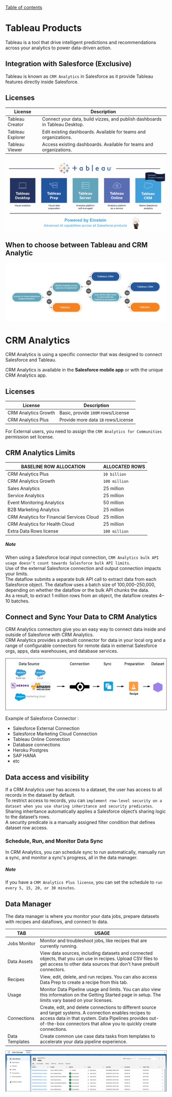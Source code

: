 [Table of contents](../Documentation.md)
# Tableau Products
Tableau is a tool that drive intelligent predictions and recommendations across your analytics to power data-driven action.

## Integration with Salesforce (Exclusive)
Tableau is known as `CRM Analytics` in Salesforce as it provide Tableau features directly inside Salesforce.

## Licenses

|License| Description|
|--|--|
|Tableau Creator| Connect your data, build vizzes, and publish dashboards in Tableau Desktop.|
|Tableau Explorer| Edit existing dashboards. Available for teams and organizations.|
|Tableau Viewer|Access existing dashboards. Available for teams and organizations.|

![Products](../../Images/CTA%20-%20Diagrams%20-%20Tableau%20-%20Products.png)


## When to choose between Tableau and CRM Analytic
![Tableau vs CRM Analytics](../../Images/CTA%20-%20Diagrams%20-%20Tableau%20-%20Choice.png)

# CRM Analytics
CRM Analytics is using a specific connector that was designed to connect Salesforce and Tableau.

CRM Analytics is available in the **Salesforce mobile app** or with the unique CRM Analytics app.

## Licenses
|License| Description|
|--|--|
|CRM Analytics Growth| Basic, provide `100M` rows/License
|CRM Analytics Plus| Provide more data `1B` rows/License

For External users, you need to assign the `CRM Analytics for Communities` permission set license.

## CRM Analytics Limits

| BASELINE ROW ALLOCATION   | ALLOCATED ROWS |
|----------------------------------------------------|----------------------|
| CRM Analytics Plus|`10 billion`|
| CRM Analytics Growth| `100 million`|
| Sales Analytics| 25 million|
| Service Analytics| 25 million|
| Event Monitoring Analytics| 50 million|
| B2B Marketing Analytics| 25 million|
| CRM Analytics for Financial Services Cloud| 25 million|
| CRM Analytics for Health Cloud| 25 million|
| Extra Data Rows license| `100 million`|

##### Note
When using a Salesforce local input connection, `CRM Analytics bulk API usage doesn’t count towards Salesforce bulk API limits`.\
Use of the external Salesforce connection and output connection impacts your limits.\
The dataflow submits a separate bulk API call to extract data from each Salesforce object. The dataflow uses a batch size of 100,000–250,000, depending on whether the dataflow or the bulk API chunks the data.\
As a result, to extract 1 million rows from an object, the dataflow creates 4–10 batches.



## Connect and Sync Your Data to CRM Analytics

CRM Analytics connectors give you an easy way to connect data inside and outside of Salesforce with CRM Analytics.\
CRM Analytics provides a prebuilt connector for data in your local org and a range of configurable connectors for remote data in external Salesforce orgs, apps, data warehouses, and database services.

![Data Sync](../../Images/CTA%20-%20Diagrams%20-%20Tableau%20-%20Data%20Sync.png)

Example of Salesforce Connector :
- Salesforce External Connection
- Salesforce Marketing Cloud Connection
- Tableau Online Connection
- Database connections
- Heroku Postgres
- SAP HANA
- etc

## Data access and visibility
If a CRM Analytics user has access to a dataset, the user has access to all records in the dataset by default.\
To restrict access to records, you can `implement row-level security on a dataset when you use sharing inheritance and security predicates`. Sharing inheritance automatically applies a Salesforce object’s sharing logic to the dataset’s rows.\
A security predicate is a manually assigned filter condition that defines dataset row access.

### Schedule, Run, and Monitor Data Sync
In CRM Analytics, you can schedule sync to run automatically, manually run a sync, and monitor a sync's progress, all in the data manager.

##### Note
If you have a `CRM Analytics Plus license`, you can set the schedule to `run every 5, 15, 20, or 30 minutes`. 



## Data Manager
The data manager is where you monitor your data jobs, prepare datasets with recipes and dataflows, and connect to data.

| TAB | USAGE|
|----------------|-----------------------------------------------------------------------------------------------------------------------------------------------------|
| Jobs Monitor   | Monitor and troubleshoot jobs, like recipes that are currently running.|
| Data Assets| View data sources, including datasets and connected objects, that you can use in recipes. Upload CSV files to get access to other data sources that don't have prebuilt connectors. |
| Recipes   | View, edit, delete, and run recipes. You can also access Data Prep to create a recipe from this tab.|
| Usage| Monitor Data Pipeline usage and limits. You can also view this information on the Getting Started page in setup. The limits vary based on your licenses. |
| Connections| Create, edit, and delete connections to different source and target systems. A connection enables recipes to access data in that system. Data Pipelines provides out-of-the-box connectors that allow you to quickly create connections. |
| Data Templates | Create common use case data tasks from templates to accelerate your data pipeline experience.  |


![Data Manager](../../Images/CTA%20-%20Diagrams%20-%20Tableau%20-%20Data%20Manager.png)



